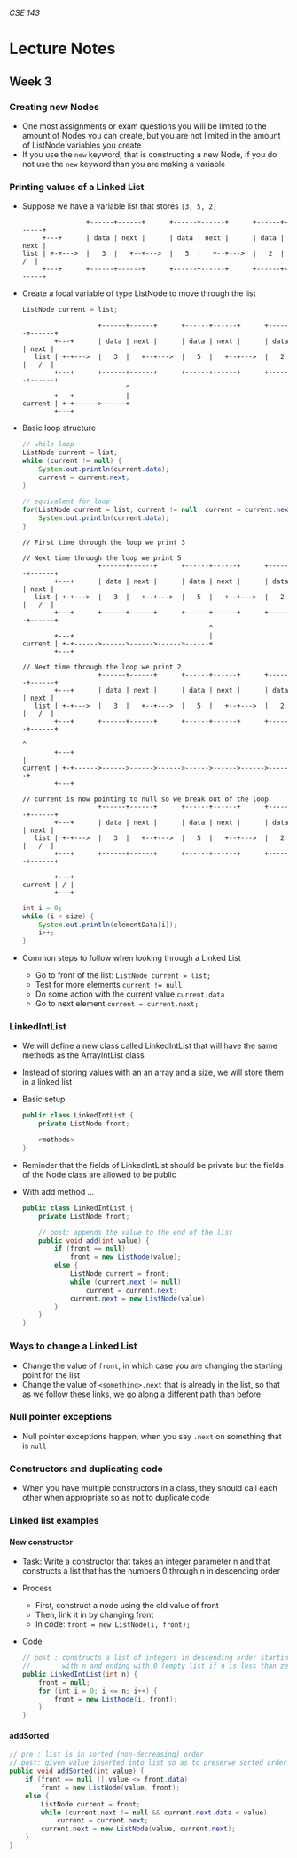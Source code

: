 _CSE 143_
# Lecture Notes
## Week 3

### Creating new Nodes
* One most assignments or exam questions you will be limited to the amount of Nodes you can create, but you are not limited in the amount of ListNode variables you create
* If you use the `new` keyword, that is constructing a new Node, if you do not use the `new` keyword than you are making a variable

### Printing values of a Linked List
* Suppose we have a variable list that stores `[3, 5, 2]`

	```
	                +------+------+      +------+------+      +------+------+
	     +---+      | data | next |      | data | next |      | data | next |
	list | +-+--->  |   3  |   +--+--->  |   5  |   +--+--->  |   2  |   /  |
	     +---+      +------+------+      +------+------+      +------+------+
	```
	
* Create a local variable of type ListNode to move through the list

	```java
	ListNode current = list;
	```

	```
	                   +------+------+      +------+------+      +------+------+
	        +---+      | data | next |      | data | next |      | data | next |
	   list | +-+--->  |   3  |   +--+--->  |   5  |   +--+--->  |   2  |   /  |
	        +---+      +------+------+      +------+------+      +------+------+
	                          ^
	        +---+             |
	current | +-+------>------+
	        +---+
 	```

* Basic loop structure

	```java
	// while loop
	ListNode current = list;
	while (current != null) {
		System.out.println(current.data);
		current = current.next;
	}
	```

	```java
	// equivalent for loop
	for(ListNode current = list; current != null; current = current.next) {
		System.out.println(current.data);
	}
	```

	```
	// First time through the loop we print 3
	
	// Next time through the loop we print 5
	                   +------+------+      +------+------+      +------+------+
	        +---+      | data | next |      | data | next |      | data | next |
	   list | +-+--->  |   3  |   +--+--->  |   5  |   +--+--->  |   2  |   /  |
	        +---+      +------+------+      +------+------+      +------+------+
	                                               ^
	        +---+                                  |
	current | +-+------>------>------>------>------+
	        +---+
	```

	```
	// Next time through the loop we print 2
	                   +------+------+      +------+------+      +------+------+
	        +---+      | data | next |      | data | next |      | data | next |
	   list | +-+--->  |   3  |   +--+--->  |   5  |   +--+--->  |   2  |   /  |
	        +---+      +------+------+      +------+------+      +------+------+
	                                                                    ^
	        +---+                                                       |
	current | +-+------>------>------>------>------>------>------>------+
	        +---+
 	```

	``` 
	// current is now pointing to null so we break out of the loop
	                   +------+------+      +------+------+      +------+------+
	        +---+      | data | next |      | data | next |      | data | next |
	   list | +-+--->  |   3  |   +--+--->  |   5  |   +--+--->  |   2  |   /  |
	        +---+      +------+------+      +------+------+      +------+------+

	        +---+
	current | / |
	        +---+
	```

	```java
	int i = 0;
	while (i < size) {
	    System.out.println(elementData[i]);
	    i++;
	}
	```

* Common steps to follow when looking through a Linked List
	* Go to front of the list: `ListNode current = list;`
	* Test for more elements `current != null`
	* Do some action with the current value	`current.data`
	* Go to next element	`current = current.next;`

### LinkedIntList
* We will define a new class called LinkedIntList that will have the same methods as the ArrayIntList class
* Instead of storing values with an an array and a size, we will store them in a linked list
* Basic setup
	
	```java
	public class LinkedIntList {
		private ListNode front;

		<methods>
	}
  ```

* Reminder that the fields of LinkedIntList should be private but the fields of the Node class are allowed to be public
* With add method ...

	```java
	public class LinkedIntList {
		private ListNode front;

		// post: appends the value to the end of the list
		public void add(int value) {
			if (front == null)
				front = new ListNode(value);
			else {
				ListNode current = front;
				while (current.next != null)
					current = current.next;
				current.next = new ListNode(value);
			}
		}
	}
	```

### Ways to change a Linked List
* Change the value of `front`, in which case you are changing the starting point for the list
* Change the value of `<something>.next` that is already in the list, so that as we follow these links, we go along a different path than before

### Null pointer exceptions
* Null pointer exceptions happen, when you say `.next` on something that is `null`


### Constructors and duplicating code
* When you have multiple constructors in a class, they should call each other when appropriate so as not to duplicate code

### Linked list examples

#### New constructor
* Task: Write a constructor that takes an integer parameter n and that constructs a list that has the numbers 0 through n in descending order 
* Process
	* First, construct a node using the old value of front
	* Then, link it in by changing front
	* In code: `front = new ListNode(i, front);`
* Code

	```java
	// post : constructs a list of integers in descending order starting
	//        with n and ending with 0 (empty list if n is less than zero)
	public LinkedIntList(int n) {
		front = null;
		for (int i = 0; i <= n; i++) {
			front = new ListNode(i, front);
		}
	}
	```

#### addSorted

```java
// pre : list is in sorted (non-decreasing) order
// post: given value inserted into list so as to preserve sorted order
public void addSorted(int value) {
	if (front == null || value <= front.data)
		front = new ListNode(value, front);
	else {
		ListNode current = front;
		while (current.next != null && current.next.data < value)
			current = current.next;
		current.next = new ListNode(value, current.next);
	}
}
```
